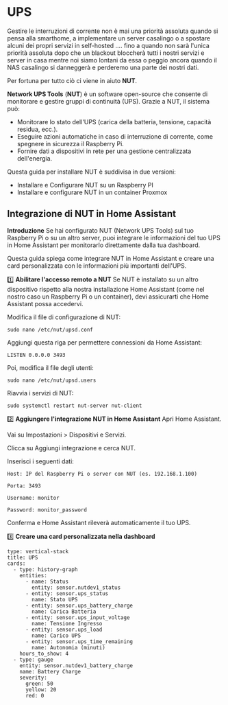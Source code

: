 # UPS
Gestire le interruzioni di corrente non è mai una priorità assoluta quando si pensa alla smarthome, a implementare un server casalingo o a spostare alcuni dei propri servizi in self-hosted .... fino a quando non sarà l'unica priorità assoluta dopo che un blackout bloccherà tutti i nostri servizi e server in casa mentre noi siamo lontani da essa o peggio ancora quando il NAS casalingo si danneggerà e perderemo una parte dei nostri dati.

Per fortuna per tutto ciò ci viene in aiuto **NUT**.

**Network UPS Tools** (**NUT**) è un software open-source che consente di monitorare e gestire gruppi di continuità (UPS). 
Grazie a NUT, il sistema può:
- Monitorare lo stato dell'UPS (carica della batteria, tensione, capacità residua, ecc.).
- Eseguire azioni automatiche in caso di interruzione di corrente, come spegnere in sicurezza il Raspberry Pi.
- Fornire dati a dispositivi in rete per una gestione centralizzata dell'energia.

Questa guida per installare NUT è suddivisa in due versioni:
- Installare e Configurare NUT su un Raspberry PI
- Installare e configurare NUT in un container Proxmox

## Integrazione di NUT in Home Assistant

**Introduzione**
Se hai configurato NUT (Network UPS Tools) sul tuo Raspberry Pi o su un altro server, puoi integrare le informazioni del tuo UPS in Home Assistant per monitorarlo direttamente dalla tua dashboard.

Questa guida spiega come integrare NUT in Home Assistant e creare una card personalizzata con le informazioni più importanti dell'UPS.

1️⃣ **Abilitare l'accesso remoto a NUT**
Se NUT è installato su un altro dispositivo rispetto alla nostra installazione Home Assistant (come nel nostro caso un Raspberry Pi o un container), devi assicurarti che Home Assistant possa accedervi.

Modifica il file di configurazione di NUT:
```
sudo nano /etc/nut/upsd.conf
```
Aggiungi questa riga per permettere connessioni da Home Assistant:
```
LISTEN 0.0.0.0 3493
```
Poi, modifica il file degli utenti:
```
sudo nano /etc/nut/upsd.users
```

Riavvia i servizi di NUT:
```
sudo systemctl restart nut-server nut-client
```
2️⃣ **Aggiungere l'integrazione NUT in Home Assistant**
Apri Home Assistant.

Vai su Impostazioni > Dispositivi e Servizi.

Clicca su Aggiungi integrazione e cerca NUT.

Inserisci i seguenti dati:
```
Host: IP del Raspberry Pi o server con NUT (es. 192.168.1.100)

Porta: 3493

Username: monitor

Password: monitor_password
```
Conferma e Home Assistant rileverà automaticamente il tuo UPS.

3️⃣ **Creare una card personalizzata nella dashboard**
```
type: vertical-stack
title: UPS
cards:
  - type: history-graph
    entities:
      - name: Status
        entity: sensor.nutdev1_status
      - entity: sensor.ups_status
        name: Stato UPS
      - entity: sensor.ups_battery_charge
        name: Carica Batteria
      - entity: sensor.ups_input_voltage
        name: Tensione Ingresso
      - entity: sensor.ups_load
        name: Carico UPS
      - entity: sensor.ups_time_remaining
        name: Autonomia (minuti)
    hours_to_show: 4
  - type: gauge
    entity: sensor.nutdev1_battery_charge
    name: Battery Charge
    severity:
      green: 50
      yellow: 20
      red: 0
```